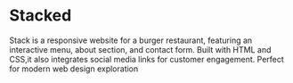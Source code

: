 # Stacked
Stack is a responsive website for a burger restaurant, featuring an interactive menu, about section, and contact form. Built with HTML and CSS,it also integrates social media links for customer engagement. Perfect for modern web design exploration
